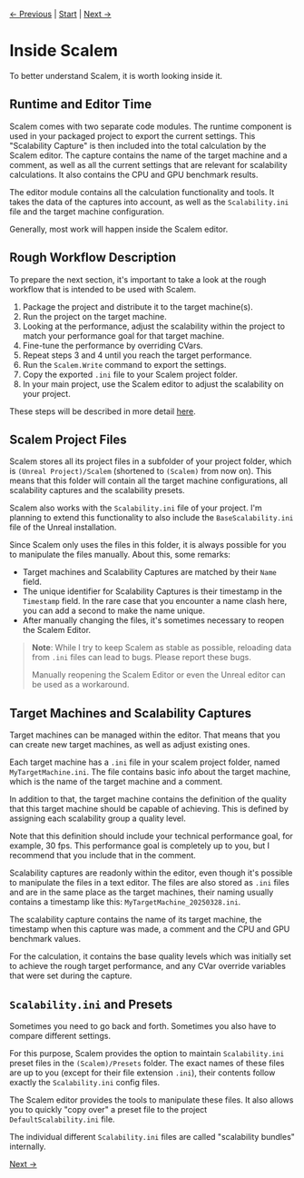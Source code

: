 [← Previous](../Introduction/index.md) | [Start](../../index.md) | [Next →](../Window-Overview/index.md)

# Inside Scalem

To better understand Scalem, it is worth looking inside it.

## Runtime and Editor Time

Scalem comes with two separate code modules.
The runtime component is used in your packaged project to export the current settings.
This "Scalability Capture" is then included into the total calculation by the Scalem editor.
The capture contains the name of the target machine and a comment, as well as all the current settings that are relevant for scalability calculations.
It also contains the CPU and GPU benchmark results.

The editor module contains all the calculation functionality and tools.
It takes the data of the captures into account, as well as the `Scalability.ini` file and the target machine configuration.

Generally, most work will happen inside the Scalem editor.

## Rough Workflow Description

To prepare the next section, it's important to take a look at the rough workflow that is intended to be used with Scalem.

1. Package the project and distribute it to the target machine(s).
2. Run the project on the target machine.
3. Looking at the performance, adjust the scalability within the project to match your performance goal for that target machine.
4. Fine-tune the performance by overriding CVars.
5. Repeat steps 3 and 4 until you reach the target performance.
6. Run the `Scalem.Write` command to export the settings.
7. Copy the exported `.ini` file to your Scalem project folder.
8. In your main project, use the Scalem editor to adjust the scalability on your project.

These steps will be described in more detail [here](../How-to-Use/index.md).

## Scalem Project Files

Scalem stores all its project files in a subfolder of your project folder, which is `(Unreal Project)/Scalem` (shortened to `(Scalem)` from now on).
This means that this folder will contain all the target machine configurations, all scalability captures and the scalability presets.

Scalem also works with the `Scalability.ini` file of your project.
I'm planning to extend this functionality to also include the `BaseScalability.ini` file of the Unreal installation.

Since Scalem only uses the files in this folder, it is always possible for you to manipulate the files manually.
About this, some remarks:

- Target machines and Scalability Captures are matched by their `Name` field.
- The unique identifier for Scalability Captures is their timestamp in the `Timestamp` field.
  In the rare case that you encounter a name clash here, you can add a second to make the name unique.
- After manually changing the files, it's sometimes necessary to reopen the Scalem Editor.

> **Note**: While I try to keep Scalem as stable as possible, reloading data from `.ini` files can lead to bugs.
> Please report these bugs.
> 
> Manually reopening the Scalem Editor or even the Unreal editor can be used as a workaround.

## Target Machines and Scalability Captures

Target machines can be managed within the editor.
That means that you can create new target machines, as well as adjust existing ones.

Each target machine has a `.ini` file in your scalem project folder, named `MyTargetMachine.ini`.
The file contains basic info about the target machine, which is the name of the target machine and a comment.

In addition to that, the target machine contains the definition of the quality that this target machine should be capable of achieving.
This is defined by assigning each scalability group a quality level.

Note that this definition should include your technical performance goal, for example, 30 fps.
This performance goal is completely up to you, but I recommend that you include that in the comment.

Scalability captures are readonly within the editor, even though it's possible to manipulate the files in a text editor.
The files are also stored as `.ini` files and are in the same place as the target machines, their naming usually contains a timestamp like this: `MyTargetMachine_20250328.ini`.

The scalability capture contains the name of its target machine, the timestamp when this capture was made, a comment and the CPU and GPU benchmark values.

For the calculation, it contains the base quality levels which was initially set to achieve the rough target performance, and any CVar override variables that were set during the capture.

## `Scalability.ini` and Presets

Sometimes you need to go back and forth.
Sometimes you also have to compare different settings.

For this purpose, Scalem provides the option to maintain `Scalability.ini` preset files in the `(Scalem)/Presets` folder.
The exact names of these files are up to you (except for their file extension `.ini`), their contents follow exactly the `Scalability.ini` config files.

The Scalem editor provides the tools to manipulate these files.
It also allows you to quickly "copy over" a preset file to the project `DefaultScalability.ini` file.

The individual different `Scalability.ini` files are called "scalability bundles" internally.

[Next →](../Window-Overview/index.md)